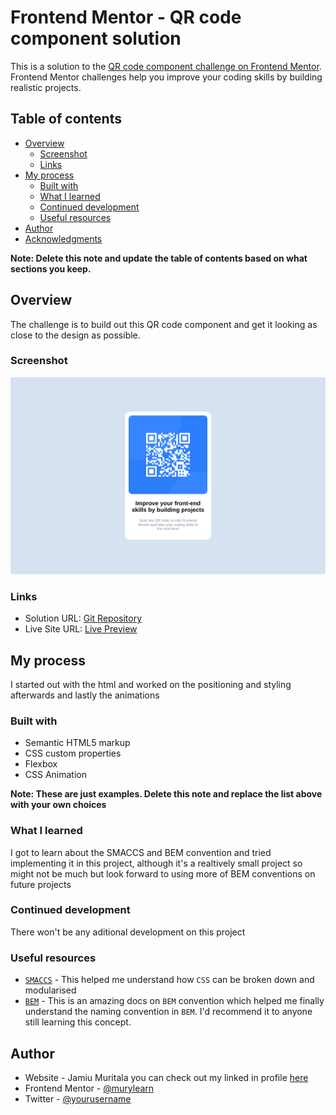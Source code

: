 # Frontend Mentor - QR code component solution

This is a solution to the [QR code component challenge on Frontend Mentor](https://www.frontendmentor.io/challenges/qr-code-component-iux_sIO_H). Frontend Mentor challenges help you improve your coding skills by building realistic projects.

## Table of contents

-   [Overview](#overview)
    -   [Screenshot](#screenshot)
    -   [Links](#links)
-   [My process](#my-process)
    -   [Built with](#built-with)
    -   [What I learned](#what-i-learned)
    -   [Continued development](#continued-development)
    -   [Useful resources](#useful-resources)
-   [Author](#author)
-   [Acknowledgments](#acknowledgments)

**Note: Delete this note and update the table of contents based on what sections you keep.**

## Overview

The challenge is to build out this QR code component and get it looking as close to the design as possible.

### Screenshot

![](./screenshot.png)

### Links

-   Solution URL: [Git Repository](https://github.com/murylearn/qr-code-component)
-   Live Site URL: [Live Preview](https://qr-code-component.github.io)

## My process

I started out with the html and worked on the positioning and styling afterwards and lastly the animations

### Built with

-   Semantic HTML5 markup
-   CSS custom properties
-   Flexbox
-   CSS Animation

**Note: These are just examples. Delete this note and replace the list above with your own choices**

### What I learned

I got to learn about the SMACCS and BEM convention and tried implementing it in this project, although it's a realtively small project so might not be much but look forward to using more of BEM conventions on future projects

### Continued development

There won't be any aditional development on this project

### Useful resources

-   [`SMACCS`](http://smacss.com/) - This helped me understand how `CSS` can be broken down and modularised
-   [`BEM`](http://getbem.com/) - This is an amazing docs on `BEM` convention which helped me finally understand the naming convention in `BEM`. I'd recommend it to anyone still learning this concept.

## Author

-   Website - Jamiu Muritala you can check out my linked in profile [here](https://www.your-site.com)
-   Frontend Mentor - [@murylearn](https://www.frontendmentor.io/profile/murylearn)
-   Twitter - [@yourusername](https://www.twitter.com/murytarlah)
